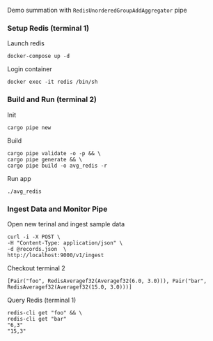 Demo summation with `RedisUnorderedGroupAddAggregator` pipe
### Setup Redis (terminal 1)
Launch redis
```
docker-compose up -d
```
Login container
```
docker exec -it redis /bin/sh
```
### Build and Run (terminal 2)
Init
```
cargo pipe new
```
Build
```
cargo pipe validate -o -p && \
cargo pipe generate && \
cargo pipe build -o avg_redis -r
```
Run app
```
./avg_redis
```
### Ingest Data and Monitor Pipe 
Open new terinal and ingest sample data
```
curl -i -X POST \
-H "Content-Type: application/json" \
-d @records.json  \
http://localhost:9000/v1/ingest
```
Checkout terminal 2
```
[Pair("foo", RedisAveragef32(Averagef32(6.0, 3.0))), Pair("bar", RedisAveragef32(Averagef32(15.0, 3.0)))]
```
Query Redis (terminal 1)
```
redis-cli get "foo" && \
redis-cli get "bar"
"6,3"
"15,3"
```